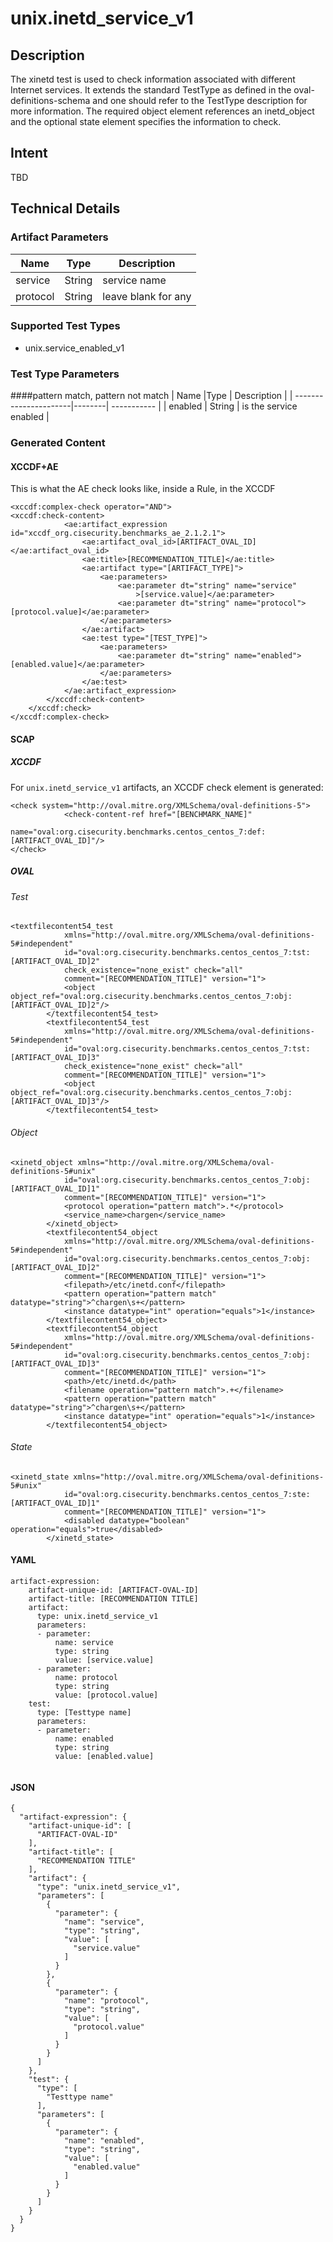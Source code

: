 # unix.inetd_service_v1

## Description
The xinetd test is used to check information associated with different Internet services. It extends the standard TestType as defined in the oval-definitions-schema and one should refer to the TestType description for more information. The required object element references an inetd_object and the optional state element specifies the information to check.

## Intent
TBD

## Technical Details
### Artifact Parameters
| Name                  |Type    | Description |
| ----------------------|--------| ----------- |
| service | String | service name |
| protocol | String | leave blank for any  |

### Supported Test Types
- unix.service_enabled_v1

### Test Type Parameters
####pattern match, pattern not match
| Name                  |Type    | Description |
| ----------------------|--------| ----------- |
| enabled | String | is the service enabled |

### Generated Content
#### XCCDF+AE
This is what the AE check looks like, inside a Rule, in the XCCDF

```
<xccdf:complex-check operator="AND">
<xccdf:check-content>
            <ae:artifact_expression id="xccdf_org.cisecurity.benchmarks_ae_2.1.2.1">
                <ae:artifact_oval_id>[ARTIFACT_OVAL_ID]</ae:artifact_oval_id>
                <ae:title>[RECOMMENDATION_TITLE]</ae:title>
                <ae:artifact type="[ARTIFACT_TYPE]">
                    <ae:parameters>
                        <ae:parameter dt="string" name="service"
                            >[service.value]</ae:parameter>
                        <ae:parameter dt="string" name="protocol">[protocol.value]</ae:parameter>
                    </ae:parameters>
                </ae:artifact>
                <ae:test type="[TEST_TYPE]">
                    <ae:parameters>
                        <ae:parameter dt="string" name="enabled">[enabled.value]</ae:parameter>
                    </ae:parameters>
                </ae:test>
            </ae:artifact_expression>
        </xccdf:check-content>
    </xccdf:check>
</xccdf:complex-check>
```

#### SCAP
##### XCCDF
For `unix.inetd_service_v1` artifacts, an XCCDF check element is generated:

```
<check system="http://oval.mitre.org/XMLSchema/oval-definitions-5">
			<check-content-ref href="[BENCHMARK_NAME]"
				name="oval:org.cisecurity.benchmarks.centos_centos_7:def:[ARTIFACT_OVAL_ID]"/>
</check>
```

##### OVAL
###### Test

```
<textfilecontent54_test
			xmlns="http://oval.mitre.org/XMLSchema/oval-definitions-5#independent"
			id="oval:org.cisecurity.benchmarks.centos_centos_7:tst:[ARTIFACT_OVAL_ID]2"
			check_existence="none_exist" check="all"
			comment="[RECOMMENDATION_TITLE]" version="1">
			<object object_ref="oval:org.cisecurity.benchmarks.centos_centos_7:obj:[ARTIFACT_OVAL_ID]2"/>
		</textfilecontent54_test>
		<textfilecontent54_test
			xmlns="http://oval.mitre.org/XMLSchema/oval-definitions-5#independent"
			id="oval:org.cisecurity.benchmarks.centos_centos_7:tst:[ARTIFACT_OVAL_ID]3"
			check_existence="none_exist" check="all"
			comment="[RECOMMENDATION_TITLE]" version="1">
			<object object_ref="oval:org.cisecurity.benchmarks.centos_centos_7:obj:[ARTIFACT_OVAL_ID]3"/>
		</textfilecontent54_test>
```

###### Object

```
<xinetd_object xmlns="http://oval.mitre.org/XMLSchema/oval-definitions-5#unix"
			id="oval:org.cisecurity.benchmarks.centos_centos_7:obj:[ARTIFACT_OVAL_ID]1"
			comment="[RECOMMENDATION_TITLE]" version="1">
			<protocol operation="pattern match">.*</protocol>
			<service_name>chargen</service_name>
		</xinetd_object>
		<textfilecontent54_object
			xmlns="http://oval.mitre.org/XMLSchema/oval-definitions-5#independent"
			id="oval:org.cisecurity.benchmarks.centos_centos_7:obj:[ARTIFACT_OVAL_ID]2"
			comment="[RECOMMENDATION_TITLE]" version="1">
			<filepath>/etc/inetd.conf</filepath>
			<pattern operation="pattern match" datatype="string">^chargen\s+</pattern>
			<instance datatype="int" operation="equals">1</instance>
		</textfilecontent54_object>
		<textfilecontent54_object
			xmlns="http://oval.mitre.org/XMLSchema/oval-definitions-5#independent"
			id="oval:org.cisecurity.benchmarks.centos_centos_7:obj:[ARTIFACT_OVAL_ID]3"
			comment="[RECOMMENDATION_TITLE]" version="1">
			<path>/etc/inetd.d</path>
			<filename operation="pattern match">.+</filename>
			<pattern operation="pattern match" datatype="string">^chargen\s+</pattern>
			<instance datatype="int" operation="equals">1</instance>
		</textfilecontent54_object>
```
###### State

```
<xinetd_state xmlns="http://oval.mitre.org/XMLSchema/oval-definitions-5#unix"
			id="oval:org.cisecurity.benchmarks.centos_centos_7:ste:[ARTIFACT_OVAL_ID]1"
			comment="[RECOMMENDATION_TITLE]" version="1">
			<disabled datatype="boolean" operation="equals">true</disabled>
		</xinetd_state>
```

#### YAML

```
artifact-expression:
    artifact-unique-id: [ARTIFACT-OVAL-ID]
    artifact-title: [RECOMMENDATION TITLE]
    artifact:
      type: unix.inetd_service_v1
      parameters:
      - parameter: 
          name: service
          type: string
          value: [service.value]
      - parameter: 
          name: protocol
          type: string
          value: [protocol.value]
    test:
      type: [Testtype name]
      parameters:
      - parameter: 
          name: enabled
          type: string
          value: [enabled.value]
    
```

#### JSON

```
{
  "artifact-expression": {
    "artifact-unique-id": [
      "ARTIFACT-OVAL-ID"
    ],
    "artifact-title": [
      "RECOMMENDATION TITLE"
    ],
    "artifact": {
      "type": "unix.inetd_service_v1",
      "parameters": [
        {
          "parameter": {
            "name": "service",
            "type": "string",
            "value": [
              "service.value"
            ]
          }
        },
        {
          "parameter": {
            "name": "protocol",
            "type": "string",
            "value": [
              "protocol.value"
            ]
          }
        }
      ]
    },
    "test": {
      "type": [
        "Testtype name"
      ],
      "parameters": [
        {
          "parameter": {
            "name": "enabled",
            "type": "string",
            "value": [
              "enabled.value"
            ]
          }
        }
      ]
    }
  }
}
```